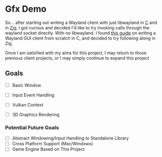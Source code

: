 # Gfx Demo

So... after starting out writing a Wayland client with just libwayland in [C](https://github.com/Liam-Malone/wayland_gfx) and in [Zig](https://github.com/Liam-Malone/zig-wayland_gfx), I got curious and decided I'd like to try invoking calls through the wayland socket directly. With no libwayland. I found [this guide](https://gaultier.github.io/blog/wayland_from_scratch.html) on writing a Wayland GUI client from scratch in C, and decided to try following along in Zig.

Once I am satisfied with my aims for this project, I may return to those previous client projects, or I may simply continue to expand this project


## Goals

- [ ] Basic Window
- [ ] Input Event Handling
- [ ] Vulkan Context
- [ ] 3D Graphics Rendering


### Potential Future Goals

- [ ] Abstract Windowing/Input Handling to Standalone Library
- [ ] Cross Platform Support (Mac/Windows)
- [ ] Game Engine Based on This Project
